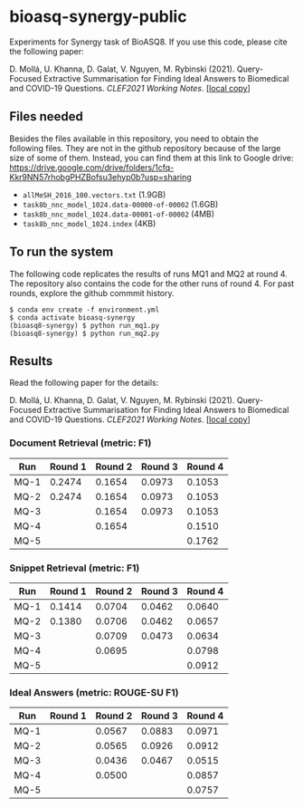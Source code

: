# bioasq-synergy-public

Experiments for Synergy task of BioASQ8. If you use this code, please cite the following paper:

D. Mollá, U. Khanna, D. Galat, V. Nguyen, M. Rybinski (2021). Query-Focused Extractive Summarisation for
Finding Ideal Answers to Biomedical and COVID-19
Questions. *CLEF2021 Working Notes*. [[local copy](CLEF2021Paper.pdf)]

## Files needed

Besides the files available in this repository, you need to obtain the following files. They are not in the github repository because of the large size of some of them. Instead, you can find them at this link to Google drive: https://drive.google.com/drive/folders/1cfq-Kkr9NN57rhobgPHZBofsu3ehyp0b?usp=sharing

- `allMeSH_2016_100.vectors.txt` (1.9GB)
- `task8b_nnc_model_1024.data-00000-of-00002` (1.6GB)
- `task8b_nnc_model_1024.data-00001-of-00002` (4MB)
- `task8b_nnc_model_1024.index` (4KB)

## To run the system
The following code replicates the results of runs MQ1 and MQ2 at round 4. The repository also contains the code for the other runs of round 4. For past rounds, explore the github commmit history.

```
$ conda env create -f environment.yml
$ conda activate bioasq-synergy
(bioasq8-synergy) $ python run_mq1.py
(bioasq8-synergy) $ python run_mq2.py
```

## Results

Read the following paper for the details:

D. Mollá, U. Khanna, D. Galat, V. Nguyen, M. Rybinski (2021). Query-Focused Extractive Summarisation for
Finding Ideal Answers to Biomedical and COVID-19
Questions. *CLEF2021 Working Notes*. [[local copy](CLEF2021Paper.pdf)]

### Document Retrieval (metric: F1)

| Run | Round 1 | Round 2 | Round 3 | Round 4
| --- | --- | --- | --- | --- |
|MQ-1 |0.2474 |0.1654 |0.0973 |0.1053
|MQ-2 |0.2474 |0.1654 |0.0973 |0.1053
|MQ-3 | |0.1654 |0.0973 |0.1053
|MQ-4 | | 0.1654 | |0.1510
|MQ-5 | | | | 0.1762

### Snippet Retrieval (metric: F1)

| Run | Round 1 | Round 2 | Round 3 | Round 4
| --- | --- | --- | --- | --- |
|MQ-1|0.1414|0.0704|0.0462|0.0640
|MQ-2|0.1380|0.0706|0.0462|0.0657
|MQ-3||0.0709|0.0473|0.0634
|MQ-4||0.0695||0.0798
|MQ-5||||0.0912



### Ideal Answers (metric: ROUGE-SU F1)

| Run | Round 1 | Round 2 | Round 3 | Round 4
| --- | --- | --- | --- | --- |
|MQ-1||0.0567|0.0883|0.0971
|MQ-2||0.0565|0.0926|0.0912
|MQ-3||0.0436|0.0467|0.0515
|MQ-4||0.0500||0.0857
|MQ-5||||0.0757
